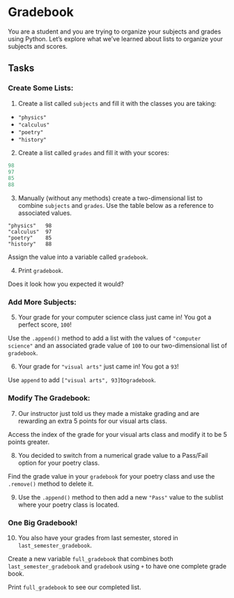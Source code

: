 # Gradebook

You are a student and you are trying to organize your subjects and grades using Python. Let’s explore what we’ve learned about lists to organize your subjects and scores.

## Tasks

### Create Some Lists:

1. Create a list called `subjects` and fill it with the classes you are taking:

- `"physics"`
- `"calculus"`
- `"poetry"`
- `"history"`

2. Create a list called `grades` and fill it with your scores:

```py
98
97
85
88
```

3. Manually (without any methods) create a two-dimensional list to combine `subjects` and `grades`. Use the table below as a reference to associated values.

```Name	Test Score
"physics"	98
"calculus"	97
"poetry"	85
"history"	88
```

Assign the value into a variable called `gradebook`.

4. Print `gradebook`.

Does it look how you expected it would?

### Add More Subjects:

5. Your grade for your computer science class just came in! You got a perfect score, `100`!

Use the `.append()` method to add a list with the values of `"computer science"` and an associated grade value of `100` to our two-dimensional list of `gradebook`.

6. Your grade for `"visual arts"` just came in! You got a `93`!

Use `append` to add `["visual arts", 93]`to`gradebook`.

### Modify The Gradebook:

7. Our instructor just told us they made a mistake grading and are rewarding an extra 5 points for our visual arts class.

Access the index of the grade for your visual arts class and modify it to be 5 points greater.

8. You decided to switch from a numerical grade value to a Pass/Fail option for your poetry class.

Find the grade value in your `gradebook` for your poetry class and use the `.remove()` method to delete it.

9. Use the `.append()` method to then add a new `"Pass"` value to the sublist where your poetry class is located.

### One Big Gradebook!

10. You also have your grades from last semester, stored in `last_semester_gradebook`.

Create a new variable `full_gradebook` that combines both `last_semester_gradebook` and `gradebook` using `+` to have one complete grade book.

Print `full_gradebook` to see our completed list.
